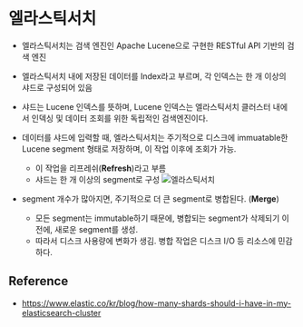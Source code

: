 # 엘라스틱서치
- 엘라스틱서치는 검색 엔진인 Apache Lucene으로 구현한 RESTful API 기반의 검색 엔진
- 엘라스틱서치 내에 저장된 데이터를 Index라고 부르며, 각 인덱스는 한 개 이상의 샤드로 구성되어 있음
- 샤드는 Lucene 인덱스를 뜻하며, Lucene 인덱스는 엘라스틱서치 클러스터 내에서 인덱싱 및 데이터 조회를 위한 독립적인 검색엔진이다. 


- 데이터를 샤드에 입력할 때, 엘라스틱서치는 주기적으로 디스크에 immuatable한 Lucene segment 형태로 저장하며, 이 작업 이후에 조회가 가능.
    - 이 작업을 리프레쉬(**Refresh**)라고 부름
    - 샤드는 한 개 이상의 segment로 구성
    ![엘라스틱서치](https://images.contentstack.io/v3/assets/bltefdd0b53724fa2ce/bltfdb49c37fde7d294/5c3066de93d9791a70cd7433/%E1%84%89%E1%85%B3%E1%84%8F%E1%85%B3%E1%84%85%E1%85%B5%E1%86%AB%E1%84%89%E1%85%A3%E1%86%BA_2018-04-26_%E1%84%8B%E1%85%A9%E1%84%8C%E1%85%A5%E1%86%AB_9.16.10.png)
- segment 개수가 많아지면, 주기적으로 더 큰 segment로 병합된다. (**Merge**)
    - 모든 segment는 immutable하기 때문에, 병합되는 segment가 삭제되기 이전에, 새로운 segment를 생성. 
    - 따라서 디스크 사용량에 변화가 생김. 병합 작업은 디스크 I/O 등 리소스에 민감하다.

## Reference
- https://www.elastic.co/kr/blog/how-many-shards-should-i-have-in-my-elasticsearch-cluster
